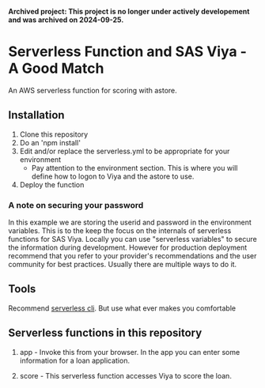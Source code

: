 **Archived project: This project is no longer under actively developement and was archived on 2024-09-25.**

# Serverless Function and SAS Viya - A Good Match

An AWS serverless function for scoring with astore. 

## Installation

1. Clone this repository
2. Do an 'npm install'
2. Edit and/or replace the serverless.yml to be appropriate for your environment
   - Pay attention to the environment section. This is where you will define how to logon to Viya and the astore to use.
3. Deploy the function

### A note on securing your password

In this example we are storing the userid and password in the environment variables. This is to the keep the focus on the internals of serverless functions for SAS Viya. Locally you can use "serverless variables" to secure the information during development. However for production deployment recommend that you refer to your provider's recommendations and the user community for best practices. Usually there are multiple ways to do it.

## Tools

Recommend [serverless cli](https://github.com/serverless/serverless). But use what ever makes you comfortable

## Serverless functions in this repository

1. app - Invoke this from your browser. In the app you can enter some information for a loan application.

2. score - This serverless function accesses Viya to score the loan.



    




